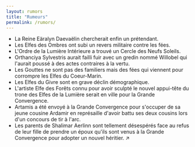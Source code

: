 ```yaml
---
layout: rumors
title: "Rumeurs"
permalink: /rumors/
---
```


- La Reine Eäralyn Daevaëlin chercherait enfin un prétendant.
- Les Elfes des Ombres ont subi un revers militaire contre les fées.
- L'Ordre de la Lumière Intérieure a trouvé un Cercle des Neufs Soleils.
- Orthanciya Sylvestris aurait failli fuir avec un gredin nommé Willobel qui l'aurait poussé à des actes contraires à la vertu.
- Les Gouttes ne sont pas des familiers mais des fées qui viennent pour corrompre les Elfes du Coeur-Marin.
- Les Elfes du Givre sont en grave déclin démographique.
- L'artiste Elfe des Forêts connu pour avoir sculpté le nouvel appui-tête du trone des Elfes de la Lumière serait en ville pour la Grande Convergence.
- Artamis a été envoyé à la Grande Convergence pour s'occuper de sa jeune cousine Ardamir en représaille d'avoir battu ses deux cousins lors d'un concours de tir à l'arc.
- Les parents de Shalimar Aerlinn sont tellement désespérés face au refus de leur fille de prendre un époux qu'ils sont venus à la Grande Convergence pour adopter un nouvel héritier. :arrow_upper_right: